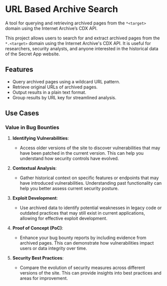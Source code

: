 # URL Based Archive Search

A tool for querying and retrieving archived pages from the `*<target>` domain using the Internet Archive’s CDX API.


This project allows users to search for and extract archived pages from the `*.<target>` domain using the Internet Archive's CDX API. It is useful for researchers, security analysts, and anyone interested in the historical data of the Secret App website.

## Features

- Query archived pages using a wildcard URL pattern.
- Retrieve original URLs of archived pages.
- Output results in a plain text format.
- Group results by URL key for streamlined analysis.

## Use Cases

### Value in Bug Bounties

1. **Identifying Vulnerabilities**:
   - Access older versions of the site to discover vulnerabilities that may have been patched in the current version. This can help you understand how security controls have evolved.

2. **Contextual Analysis**:
   - Gather historical context on specific features or endpoints that may have introduced vulnerabilities. Understanding past functionality can help you better assess current security posture.

3. **Exploit Development**:
   - Use archived data to identify potential weaknesses in legacy code or outdated practices that may still exist in current applications, allowing for effective exploit development.

4. **Proof of Concept (PoC)**:
   - Enhance your bug bounty reports by including evidence from archived pages. This can demonstrate how vulnerabilities impact users or data integrity over time.

5. **Security Best Practices**:
   - Compare the evolution of security measures across different versions of the site. This can provide insights into best practices and areas for improvement.


